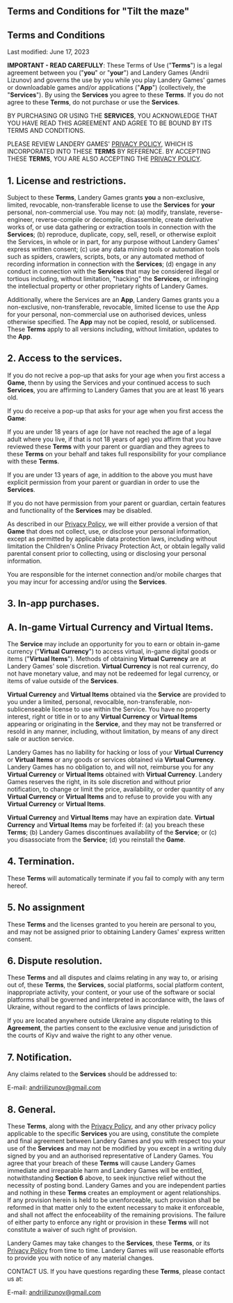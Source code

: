 ## Terms and Conditions for "Tilt the maze"

## Terms and Conditions

Last modified: June 17, 2023

**IMPORTANT - READ CAREFULLY**: These Terms of Use ("**Terms**") is a legal agreement
between you ("**you**" or "**your**") and Landery Games (Andrii Lizunov) and governs
the use by you while you play Landery Games' games or downloadable games and/or
applications ("**App**") (collectively, the "**Services**"). By using the **Services** you
agree to these **Terms**. If you do not agree to these **Terms**, do not purchase or use
the **Services**.

BY PURCHASING OR USING THE **SERVICES**, YOU ACKNOWLEDGE THAT YOU HAVE READ THIS
AGREEMENT AND AGREE TO BE BOUND BY ITS TERMS AND CONDITIONS.

PLEASE REVIEW LANDERY GAMES' [PRIVACY POLICY](https://github.com/AndReyJ07/Documents-for-Tilt-the-maze/blob/main/Privacy%20policy.md), WHICH IS
INCORPORATED INTO THESE **TERMS** BY REFERENCE. BY ACCEPTING THESE **TERMS**, YOU ARE
ALSO ACCEPTING THE [PRIVACY POLICY](https://github.com/AndReyJ07/Documents-for-Tilt-the-maze/blob/main/Privacy%20policy.md).

## **1. License and restrictions.**

Subject to these **Terms**, Landery Games grants **you** a non-exclusive, limited, revocable, non-transferable
license to use the **Services** for **your** personal, non-commercial use. You may not: (a) modify, translate,
reverse-engineer, reverse-compile or decompile, disassemble, create derivative works of, or use
data gathering or extraction tools in connection with the **Services**; (b) reproduce, duplicate, copy,
sell, resell, or otherwise exploit the Services, in whole or in part, for any purpose without
Landery Games' express written consent; (c) use any data mining tools or automation tools such as
spiders, crawlers, scripts, bots, or any automated method of recording information in connection with
the **Services**; (d) engage in any conduct in connection with the **Services** that may be considered
illegal or tortious including, without limitation, "hacking" the **Services**, or infringing the
intellectual property or other proprietary rights of Landery Games.

Additionally, where the Services are an **App**, Landery Games grants you a non-exclusive, non-transferable,
revocable, limited license to use the App for your personal, non-commercial use on authorised devices,
unless otherwise specified. The **App** may not be copied, resold, or sublicensed. These **Terms** apply to
all versions including, without limitation, updates to the **App**.

## **2. Access to the services.**

If you do not recive a pop-up that asks for your age when you first access a **Game**, thenn by using
the Services and your continued access to such **Services**, you are affirming to Landery Games that
you are at least 16 years old.

If you do receive a pop-up that asks for your age when you first access the **Game**:

If you are under 18 years of age (or have not reached the age of a legal adult where you live, if
that is not 18 years of age) you affirm that you have reviewed these **Terms** with your parent or
guardian and they agrees to these **Terms** on your behalf and takes full responsibility for your
compliance with these **Terms**.

If you are under 13 years of age, in addition to the above you must have explicit permission from
your parent or guardian in order to use the **Services**.

If you do not have permission from your parent or guardian, certain features and functionality of
the **Services** may be disabled.

As described in our [Privacy Policy](https://github.com/AndReyJ07/Documents-for-Tilt-the-maze/blob/main/Privacy%20policy.md), we will either provide a version of that **Game** that does not
collect, use, or disclose your personal information, except as permitted by applicable data protection
laws, including without limitation the Children's Online Privacy Protection Act, or obtain legally
valid parental consent prior to collecting, using or disclosing your personal information.

You are responsible for the internet connection and/or mobile charges that you may incur for accessing
and/or using the **Services**.

## **3. In-app purchases.**

## **A. In-game Virtual Currency and Virtual Items.**

The **Service** may include an opportunity for you to earn or obtain in-game currency ("**Virtual Currency**")
to access virtual, in-game digital goods or items ("**Virtual Items**"). Methods of obtaining **Virtual
Currency** are at Landery Games' sole discretion. **Virtual Currency** is not real currency, do not have
monetary value, and may not be redeemed for legal currency, or items of value outside of the **Services**.

**Virtual Currency** and **Virtual Items** obtained via the **Service** are provided to you under a limited,
personal, revocalble, non-transferable, non-sublicenseable license to use within the Service. You
have no property interest, right or title in or to any **Virtual Currency** or **Virtual Items** appearing
or originating in the **Service**, and they may not be transferred or resold in any manner, including,
without limitation, by means of any direct sale or auction service.

Landery Games has no liability for hacking or loss of your **Virtual Currency** or **Virtual Items** or any
goods or services obtained via **Virtual Currency**. Landery Games has no obligation to, and will not,
reimburse you for any **Virtual Currency** or **Virtual Items** obtained with **Virtual Currency**. Landery Games
reserves the right, in its sole discretion and without prior notification, to change or limit the price,
availability, or order quantity of any **Virtual Currency** or **Virtual Items** and to refuse to provide you
with any **Virtual Currency** or **Virtual Items**.

**Virtual Currency** and **Virtual Items** may have an expiration date. **Virtual Currency** and **Virtual Items**
may be forfeited if: (a) you breach these **Terms**; (b) Landery Games discontinues availability of the
**Service**; or (c) you disassociate from the **Service**; (d) you reinstall the **Game**.

## **4. Termination.**

These **Terms** will automatically terminate if you fail to comply with any term hereof.

## **5. No assignment**

These **Terms** and the licenses granted to you herein are personal to you, and may not be assigned prior
to obtaining Landery Games' express written consent.

## **6. Dispute resolution.**

These **Terms** and all disputes and claims relating in any way to, or arising out of, these **Terms**, the
**Services**, social platforms, social platform content, inappropriate activity, your content, or your
use of the software or social platforms shall be governed and interpreted in accordance with, the
laws of Ukraine, without regard to the conflicts of laws principle.

If you are located anywhere outside Ukraine any dispute relating to this **Agreement**, the parties consent
to the exclusive venue and jurisdiction of the courts of Kiyv and waive the right to any other venue.

## **7. Notification.**

Any claims related to the **Services** should be addressed to:

E-mail: andriilizunov@gmail.com

## **8. General.**

These **Terms**, along with the [Privacy Policy](https://github.com/AndReyJ07/Documents-for-Tilt-the-maze/blob/main/Privacy%20policy.md), and any other privacy policy applicable to the specific
**Services** you are using, constitute the complete and final agreement between Landery Games and you with
respect tou your use of the **Services** and may not be modified by you except in a writing duly signed
by you and an authorised representative of Landery Games. You agree that your breach of these **Terms**
will cause Landery Games immediate and irreparable harm and Landery Games will be entitled, notwithstanding
**Section 6** above, to seek injunctive relief without the necessity of posting bond. Landery Games and
you are independent parties and nothing in these **Terms** creates an employment or agent relationships.
If any provision herein is held to be unenforceable, such provision shall be reformed in that matter
only to the extent necessary to make it enforceable, and shall not affect the enfoceability of the
remaining provisions. The failure of either party to enforce any right or provision in these **Terms**
will not constitute a waiver of such right of provision.

Landery Games may take changes to the **Services**, these **Terms**, or its [Privacy Policy](https://github.com/AndReyJ07/Documents-for-Tilt-the-maze/blob/main/Privacy%20policy.md)
from time to time. Landery Games will use reasonable efforts to provide you with notice of any
material changes. 

CONTACT US. If you have questions regarding these **Terms**, please contact us at:

E-mail: andriilizunov@gmail.com
